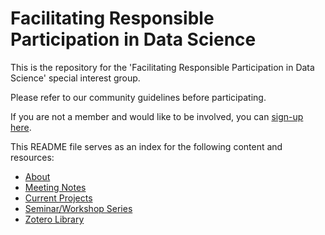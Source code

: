 # Facilitating Responsible Participation in Data Science

This is the repository for the 'Facilitating Responsible Participation in Data Science' special interest group. 

Please refer to our community guidelines before participating.

If you are not a member and would like to be involved, you can [sign-up here](https://forms.office.com/Pages/ResponsePage.aspx?id=p_SVQ1XklU-Knx-672OE-fR6PcyyBV1JuragBENwKPJUM0gwRTBPTjYxT0VMS0xZTk1XWE83QUQ5TyQlQCN0PWcu).

This README file serves as an index for the following content and resources:

- [About](https://www.turing.ac.uk/research/interest-groups/facilitating-responsible-participation-data-science)
- [Meeting Notes](https://github.com/alan-turing-institute/responsible-participation/tree/master/meeting-notes)
- [Current Projects](https://github.com/alan-turing-institute/responsible-participation/tree/master/projects)
- [Seminar/Workshop Series](https://github.com/alan-turing-institute/responsible-participation/tree/master/seminars)
- [Zotero Library](https://github.com/alan-turing-institute/responsible-participation/blob/master/zotero.md)


